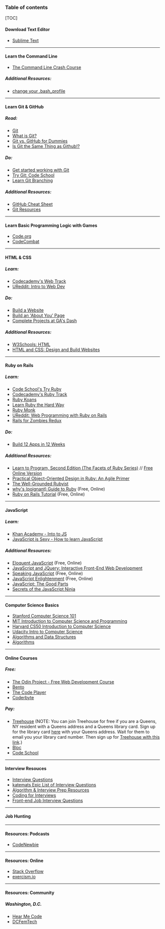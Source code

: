 ### Table of contents
[TOC]


#### Download Text Editor

*   [Sublime Text](http://www.sublimetext.com/)

***

#### Learn the Command Line

*   [The Command Line Crash Course](http://cli.learncodethehardway.org/book/)

##### Additional Resources:

*   [change your .bash_profile](https://medium.com/@.keith/change-your-bash_profile-change-your-life-d9572ed01481)

***

#### Learn Git & GitHub

##### Read:

*   [Git](http://skillcrush.com/2013/02/18/git/)
*   [What is Git?](https://www.youtube.com/watch?v=_Jmkvv_nKTE)
*   [Git vs. GitHub for Dummies](http://stephaniehoh.github.io/blog/2013/10/07/git-vs-github-for-dummies/)
*   [Is Git the Same Thing as Github!?](http://www.jahya.net/blog/?2013-05-git-vs-github)

##### Do:

*   [Get started working with Git](http://skillcrush.com/2013/02/20/get-started-working-with-git/)
*   [Try Git: Code School](https://try.github.io)
*   [Learn Git Branching](http://pcottle.github.io/learnGitBranching/)

##### Additional Resources:

*   [GitHub Cheat Sheet](https://github.com/tiimgreen/github-cheat-sheet)
*   [Git Resources](https://gist.github.com/aviflombaum/0d1c335291350a2e4036)

***

#### Learn Basic Programming Logic with Games

*   [Code.org](http://code.org/)
*   [CodeCombat](https://codecombat.com/)

***

#### HTML & CSS

##### Learn:

*   [Codecademy's Web Track](http://www.codecademy.com/en/tracks/web)
*   [UReddit: Intro to Web Dev](http://www.reddit.com/r/ureddit_intro_web_dev/)

##### Do:

*   [Build a Website](http://www.codecademy.com/en/skills/make-a-website/topics/html-elements)
*   [Build an 'About You' Page](http://www.codecademy.com/en/goals/web-beginner-en-3pc6w)
*   [Complete Projects at GA's Dash](https://dash.generalassemb.ly/)

##### Additional Resources:

*   [W3Schools: HTML](http://www.w3schools.com/html/)
*   [HTML and CSS: Design and Build Websites](http://www.amazon.com/HTML-CSS-Design-Build-Websites/dp/1118008189/ref=sr_1_4?ie=UTF8&qid=1420951251&sr=8-4&)

***

#### Ruby on Rails

##### Learn:

*   [Code School's Try Ruby](http://tryruby.org/levels/1/challenges/0)
*   [Codecademy's Ruby Track](http://www.codecademy.com/en/tracks/ruby)
*   [Ruby Koans](http://rubykoans.com/)
*   [Learn Ruby the Hard Way](http://learnrubythehardway.org/book/)
*   [Ruby Monk](https://rubymonk.com/)
*   [UReddit: Web Programming with Ruby on Rails](http://ureddit.com/class/40250/web-programming-with-ruby-on-rails)
*   [Rails for Zombies Redux](https://www.codeschool.com/courses/rails-for-zombies-redux)


##### Do:

*    [Build 12 Apps in 12 Weeks](https://mackenziechild.me/12-in-12/)

##### Additional Resources:

*   [Learn to Program, Second Edition (The Facets of Ruby Series)](http://www.amazon.com/Learn-Program-Second-Facets-Ruby/dp/1934356360/ref=sr_1_1?s=books&ie=UTF8&qid=1420828602&sr=1-1) // [Free Online Version](https://pine.fm/LearnToProgram/)
*   [Practical Object-Oriented Design in Ruby: An Agile Primer](http://www.amazon.com/Practical-Object-Oriented-Design-Ruby-Addison-Wesley/dp/0321721330/ref=zg_bs_6134006011_1)
*   [The Well-Grounded Rubyist](http://www.amazon.com/Well-Grounded-Rubyist-David-Black/dp/1617291692/ref=asap_bc?ie=UTF8)
*   [why's (poignant) Guide to Ruby](http://mislav.uniqpath.com/poignant-guide/) (Free, Online)
*   [Ruby on Rails Tutorial](https://www.railstutorial.org/book/frontmatter) (Free, Online)

***

#### JavaScript

##### Learn:

*   [Khan Academy - Into to JS](https://www.khanacademy.org/computing/computer-programming/programming)
*   [JavaScript is Sexy - How to learn JavaScript ](http://javascriptissexy.com/how-to-learn-javascript-properly/)

##### Additional Resources:

*   [Eloquent JavaScript](http://eloquentjavascript.net/) (Free, Online)
*   [JavaScript and JQuery: Interactive Front-End Web Development](http://www.amazon.com/JavaScript-JQuery-Interactive-Front-End-Development/dp/1118531647/ref=sr_1_3?ie=UTF8&qid=1420951251&sr=8-3&)
*   [Speaking JavaScript](http://speakingjs.com/es5/index.html) (Free, Online)
*   [JavaScript Enlightenment](http://www.javascriptenlightenment.com/) (Free, Online)
*   [JavaScript: The Good Parts](http://www.amazon.com/JavaScript-Good-Parts-Douglas-Crockford/dp/0596517742/ref=sr_1_1?ie=UTF8&qid=1422166866&sr=8-1)
*   [Secrets of the JavaScript Ninja](http://www.amazon.com/Secrets-JavaScript-Ninja-John-Resig/dp/193398869X/ref=sr_1_1?ie=UTF8&)

***

#### Computer Science Basics

*   [Stanford Computer Science 101](https://class.stanford.edu/courses/Engineering/CS101/Summer2014/about)
*   [MIT Introduction to Computer Science and Programming](http://ocw.mit.edu/courses/electrical-engineering-and-computer-science/6-00sc-introduction-to-computer-science-and-programming-spring-2011/)
*   [Harvard CS50 Introduction to Computer Science](https://www.edx.org/course/introduction-computer-science-harvardx-cs50x#.VMSI4WTF95J)
*   [Udacity Intro to Computer Science](https://www.udacity.com/course/cs101)
*   [Algorithms and Data Structures](http://code.tutsplus.com/tutorials/algorithms-and-data-structures--cms-20437)
*   [Algorithms](http://www.nczonline.net/blog/tag/algorithms/)

***

#### Online Courses

##### Free:

*   [The Odin Project - Free Web Development Course](http://www.theodinproject.com/courses?ref=homenav)
*   [Bento](https://www.bento.io/)
*   [The Code Player](http://thecodeplayer.com/)
*   [Coderbyte](http://coderbyte.com/)

##### Pay:

*   [Treehouse](https://teamtreehouse.com) (NOTE: You can join Treehouse for free if you are a Queens, NY resident with a Queens address and a Queens library card. Sign up for the library card [here](http://www.queenslibrary.org/services/library-card/apply-online/card-application-agree) with your Queens address. Wait for them to email you your library card number. Then sign up for [Treehouse with this link](https://teamtreehouse.com/gateways/queens_library/signup).)
*   [Bloc](https://www.bloc.io)
*   [Code School](https://www.codeschool.com/)

***

#### Interview Resouces

*   [Interview Questions](https://www.ocf.berkeley.edu/~kelu/interviews/questions.html)
*   [katemats Epic List of Interview Questions](http://katemats.com/interview-questions/)
*   [Algorithm & Interview Prep Resources](http://meetupresources.herokuapp.com/index.html)
*   [Coding for Interviews](http://codingforinterviews.com/practice)
*   [Front-end Job Interview Questions](https://github.com/h5bp/Front-end-Developer-Interview-Questions)

***

#### Job Hunting

***

#### Resources: Podcasts

*   [CodeNewbie](http://www.codenewbie.org/)

***

#### Resources: Online

*   [Stack Overflow](http://stackoverflow.com/)
*   [exercism.io](http://exercism.io/)

***

#### Resources: Community


##### Washington, D.C.

*   [Hear Me Code](http://hearmecode.com/)
*   [DCFemTech](http://dcfemtech.github.io)